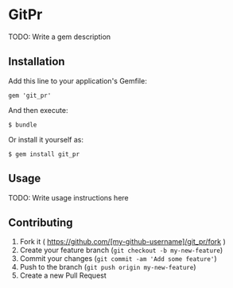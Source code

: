 # GitPr

TODO: Write a gem description

## Installation

Add this line to your application's Gemfile:

    gem 'git_pr'

And then execute:

    $ bundle

Or install it yourself as:

    $ gem install git_pr

## Usage

TODO: Write usage instructions here

## Contributing

1. Fork it ( https://github.com/[my-github-username]/git_pr/fork )
2. Create your feature branch (`git checkout -b my-new-feature`)
3. Commit your changes (`git commit -am 'Add some feature'`)
4. Push to the branch (`git push origin my-new-feature`)
5. Create a new Pull Request
